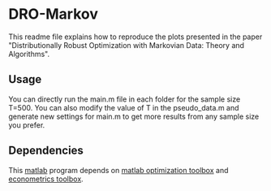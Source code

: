 # DRO-Markov

This readme file explains how to reproduce the plots presented in the paper "Distributionally Robust Optimization with Markovian Data: Theory and Algorithms".


## Usage

You can directly run the main.m file in each folder for the sample size T=500. You can also modify the value of T in the pseudo_data.m and generate new settings for main.m to get more results from any sample size you prefer. 

## Dependencies

This [matlab](https://www.mathworks.com/products/matlab.html) program depends on [matlab optimization toolbox](https://www.mathworks.com/products/optimization.html) and [econometrics toolbox](https://www.mathworks.com/products/econometrics.html).
